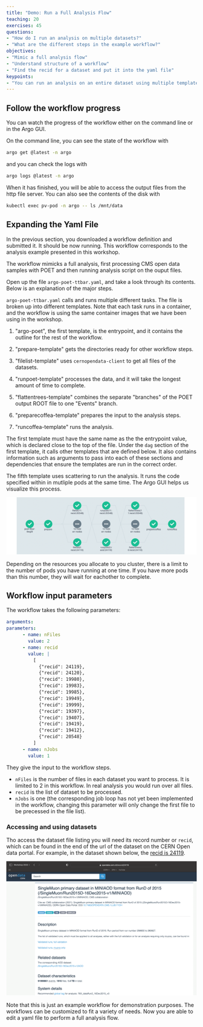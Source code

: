 ```yaml
---
title: "Demo: Run a Full Analysis Flow"
teaching: 20
exercises: 45
questions:
- "How do I run an analysis on multiple datasets?"
- "What are the different steps in the example workflow?"
objectives:
- "Mimic a full analysis flow"
- "Understand structure of a workflow"
- "Find the recid for a dataset and put it into the yaml file"
keypoints:
- "You can run an analysis on an entire dataset using multiple templates and scattering"
---
```


## Follow the workflow progress 

You can watch the progress of the workflow either on the command line or in the Argo GUI.  

On the command line, you can see the state of the workflow with

```bash
argo get @latest -n argo
```

and you can check the logs with

```bash
argo logs @latest -n argo
```


When it has finished, you will be able to access the output files from the http file server. You can also see the contents of the disk with

```bash
kubectl exec pv-pod -n argo -- ls /mnt/data
```


## Expanding the Yaml File

In the previous section, you downloaded a workflow definition and submitted it. It should be now running. This workflow corresponds to the analysis example presented in this workshop.

The workflow mimicks a full analysis, first processing CMS open data samples with POET and then running analysis script on the ouput files.

Open up the file `argo-poet-ttbar.yaml`, and take a look through its contents. Below is an explanation of the major steps.

`argo-poet-ttbar.yaml` calls and runs multiple different tasks. The file is broken up into different templates. Note that each task runs in a container, and the workflow is using the same container images that we have been using in the workshop.

1. "argo-poet", the first template, is the entrypoint, and it contains the outline for the rest of the workflow.

2. "prepare-template" gets the directories ready for other workflow steps.  

3. "filelist-template" uses `cernopendata-client` to get all files of the datasets.  

4. "runpoet-template" processes the data, and it will take the longest amount of time to complete.  

5. "flattentrees-template" combines the separate "branches" of the POET output ROOT file to one "Events" branch.  

6. "preparecoffea-template" prepares the input to the analysis steps.  

7. "runcoffea-template" runs the analysis.

The first template must have the same name as the the entrypoint value, which is declared close to the top of the file.  Under the `dag` section of the first template, it calls other templates that are defined below.  It also contains information such as arguments to pass into each of these sections and dependencies that ensure the templates are run in the correct order.

The fifth template uses scattering to run the analysis.  It runs the code specified within in mutliple pods at the same time.  The Argo GUI helps us visualize this process.

![](../fig/poet-test3.PNG)

Depending on the resources you allocate to you cluster, there is a limit to the number of pods you have running at one time.  If you have more pods than this number, they will wait for eachother to complete.  


## Workflow input parameters
The workflow takes the following parameters:

```yaml
arguments:
parameters:
      - name: nFiles
        value: 2
      - name: recid
        value: |
          [
            {"recid": 24119},
            {"recid": 24120},
            {"recid": 19980},
            {"recid": 19983},
            {"recid": 19985},
            {"recid": 19949},
            {"recid": 19999},
            {"recid": 19397},
            {"recid": 19407},
            {"recid": 19419},
            {"recid": 19412},
            {"recid": 20548}
          ]
      - name: nJobs
        value: 1
```

They give the input to the workflow steps.  
- `nFiles` is the number of files in each dataset you want to process. It is limited to 2 in this workflow. In real analysis you would run over all files.
- `recid` is the list of dataset to be processed.
- `nJobs` is one (the corresponding job loop has not yet been implemented in the workflow, changing this parameter will only change the first file to be precessed in the file list).

### Accessing and using datasets

Tho access the dataset file listing you will need its record number or `recid`, which can be found in the end of the url of the dataset on the CERN Open data portal. For example, in the dataset shown below, the [recid is 24119](https://opendata.cern.ch/record/24119).

![](../fig/RecidURL2.png)



Note that this is just an example workflow for demonstration purposes. The workflows can be customized to fit a variety of needs.  Now you are able to edit a yaml file to perform a full analysis flow.

